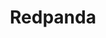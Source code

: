 ---
title: Redpanda
isOfficial: true
categories:
  - event-streaming
docs:
  - id: java
    url: https://www.testcontainers.org/modules/redpanda/
    example: |
      ```
      ```
  - id: dotnet
    url: https://dotnet.testcontainers.org/modules/
    example: |
      ```
      ```
description: |
  What is this
---